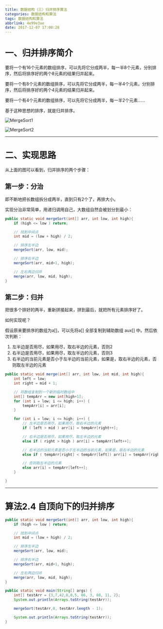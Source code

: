```yaml
---
title: 数据结构（三）归并排序算法
categories: 数据结构和算法
tags: 数据结构和算法
abbrlink: 4e99e3ae
date: 2017-12-07 17:00:28
---
```


# 一、归并排序简介

要将一个有16个元素的数组排序，可以先将它分成两半，每一半8个元素，分别排序，然后将排序好的两个8元素的结果归并起来。

要将一个有8个元素的数组排序，可以先将它分成两半，每一半4个元素，分别排序，然后将排序好的两个4元素的结果归并起来。

要将一个有4个元素的数组排序，可以先将它分成两半，每一半2个元素......


基于这种思想的排序，就是归并排序。

![MergeSort1](../../../../images/MergeSort1.png)

![MergeSort2](../../../../images/MergeSort2.png)


<!-- more -->

 ---

# 二、实现思路

从上面的图可以看到，归并排序的两个步骤：

## 第一步：分治

即不断地把长数组拆分成两半，直到只有2个了，再排大小。

实现分治非常简单，用递归调用自己，大数组自然会被划分到最小：

```java
public static void mergeSort(int[] arr, int low, int high){
    if (high <= low ) return;

    // 找到中间点
    int mid = (low + high) / 2;

    // 排序左半边
    mergeSort(arr, low, mid);

    // 排序右半边
    mergeSort(arr, mid+1, high);

    // 左右两边归并
    merge(arr, low, mid, high);
}
```

## 第二步：归并

把很多个排好的两半，重新拼接起来，拼到最后，就把所有元素排序好了。

如何实现呢？

假设原来要排序的数组为a[]，可以先将a[] 全部复制到辅助数组 aux[] 中。然后依次判断：
1. 左半边是否用尽，如果用尽，取右半边的元素，否则2
2. 右半边是否用尽，如果用尽，取左半边的元素，否则3
3. 右半边的当前元素是否小于左半边的当前元素，如果是，取右半边的元素，否则取左半边的元素

```java
public static void merge(int[] arr, int low, int mid, int high){
    int left = low;
    int right = mid + 1;

    // 将数组复制到一个新的临时数组中
    int[] tempArr = new int[high+1];
    for (int i = low; i <= high; i++) {
        tempArr[i] = arr[i];
    }

    for (int i = low; i <= high; i++) {
        // 左半边是否用尽，如果用尽，取右半边的元素
        if ( left > mid ) arr[i] = tempArr[right++];

        // 右半边是否用尽，如果用尽，取左半边的元素
        else if ( right > high ) arr[i] = tempArr[left++];

        // 右半边的当前元素是否小于左半边的当前元素，如果是，取右半边的元素
        else if ( tempArr[right] < tempArr[left]) arr[i] = tempArr[right++];

        // 否则取左半边的元素
        else arr[i] = tempArr[left++];
    }

}
```

---

# 算法2.4 自顶向下的归并排序

```java
public static void mergeSort(int[] arr, int low, int high){
    if (high <= low ) return;

    // 找到中间点
    int mid = (low + high) / 2;

    // 排序左半边
    mergeSort(arr, low, mid);

    // 排序右半边
    mergeSort(arr, mid+1, high);

    // 左右两边归并
    merge(arr, low, mid, high);
}

public static void main(String[] args) {
    int[] testArr = {3,7,42,8,0,5, 66, 3, 80, 11, 2};
    System.out.println(Arrays.toString(testArr));

    mergeSort(testArr,0, testArr.length - 1);

    System.out.println(Arrays.toString(testArr));
}
```
